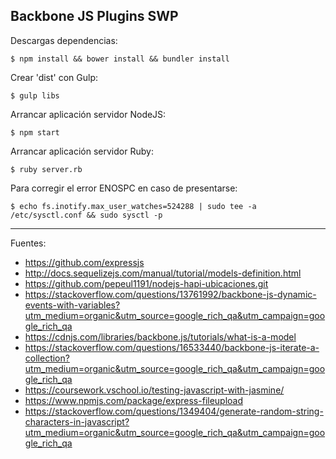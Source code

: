 ## Backbone JS Plugins SWP

Descargas dependencias:

    $ npm install && bower install && bundler install

Crear 'dist' con Gulp:

    $ gulp libs

Arrancar aplicación servidor NodeJS:

    $ npm start

Arrancar aplicación servidor Ruby:

    $ ruby server.rb

Para corregir el error ENOSPC en caso de presentarse:

    $ echo fs.inotify.max_user_watches=524288 | sudo tee -a /etc/sysctl.conf && sudo sysctl -p

---

Fuentes:

+ https://github.com/expressjs
+ http://docs.sequelizejs.com/manual/tutorial/models-definition.html
+ https://github.com/pepeul1191/nodejs-hapi-ubicaciones.git
+ https://stackoverflow.com/questions/13761992/backbone-js-dynamic-events-with-variables?utm_medium=organic&utm_source=google_rich_qa&utm_campaign=google_rich_qa
+ https://cdnjs.com/libraries/backbone.js/tutorials/what-is-a-model
+ https://stackoverflow.com/questions/16533440/backbone-js-iterate-a-collection?utm_medium=organic&utm_source=google_rich_qa&utm_campaign=google_rich_qa
+ https://coursework.vschool.io/testing-javascript-with-jasmine/
+ https://www.npmjs.com/package/express-fileupload
+ https://stackoverflow.com/questions/1349404/generate-random-string-characters-in-javascript?utm_medium=organic&utm_source=google_rich_qa&utm_campaign=google_rich_qa
